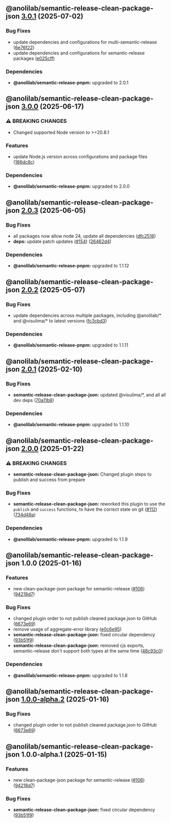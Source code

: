 ## @anolilab/semantic-release-clean-package-json [3.0.1](https://github.com/anolilab/semantic-release/compare/@anolilab/semantic-release-clean-package-json@3.0.0...@anolilab/semantic-release-clean-package-json@3.0.1) (2025-07-02)

### Bug Fixes

* update dependencies and configurations for multi-semantic-release ([6e76f22](https://github.com/anolilab/semantic-release/commit/6e76f226f886f22b37be75024ed4156269379281))
* update dependencies and configurations for semantic-release packages ([e025cff](https://github.com/anolilab/semantic-release/commit/e025cffb7d3bb9e2f3c00bd6a2847b0e93354f6d))


### Dependencies

* **@anolilab/semantic-release-pnpm:** upgraded to 2.0.1

## @anolilab/semantic-release-clean-package-json [3.0.0](https://github.com/anolilab/semantic-release/compare/@anolilab/semantic-release-clean-package-json@2.0.3...@anolilab/semantic-release-clean-package-json@3.0.0) (2025-06-17)

### ⚠ BREAKING CHANGES

* Changed supported Node version to >=20.8.1

### Features

* update Node.js version across configurations and package files ([186dc8c](https://github.com/anolilab/semantic-release/commit/186dc8c409881b8be619735cdc14a0c25f794ffc))


### Dependencies

* **@anolilab/semantic-release-pnpm:** upgraded to 2.0.0

## @anolilab/semantic-release-clean-package-json [2.0.3](https://github.com/anolilab/semantic-release/compare/@anolilab/semantic-release-clean-package-json@2.0.2...@anolilab/semantic-release-clean-package-json@2.0.3) (2025-06-05)

### Bug Fixes

* all packages now allow node 24, update all dependencies ([dfc2518](https://github.com/anolilab/semantic-release/commit/dfc2518344702271582f6d60c44778aefc66ce14))
* **deps:** update patch updates ([#154](https://github.com/anolilab/semantic-release/issues/154)) ([26462d4](https://github.com/anolilab/semantic-release/commit/26462d456c3e1d471c360e97c38b5f0668e984fe))


### Dependencies

* **@anolilab/semantic-release-pnpm:** upgraded to 1.1.12

## @anolilab/semantic-release-clean-package-json [2.0.2](https://github.com/anolilab/semantic-release/compare/@anolilab/semantic-release-clean-package-json@2.0.1...@anolilab/semantic-release-clean-package-json@2.0.2) (2025-05-07)

### Bug Fixes

* update dependencies across multiple packages, including @anolilab/* and @visulima/* to latest versions ([fc3cbd3](https://github.com/anolilab/semantic-release/commit/fc3cbd353f550d7f2de194c34416c3074ba60b11))


### Dependencies

* **@anolilab/semantic-release-pnpm:** upgraded to 1.1.11

## @anolilab/semantic-release-clean-package-json [2.0.1](https://github.com/anolilab/semantic-release/compare/@anolilab/semantic-release-clean-package-json@2.0.0...@anolilab/semantic-release-clean-package-json@2.0.1) (2025-02-10)

### Bug Fixes

* **semantic-release-clean-package-json:** updated @visulima/*, and all all dev deps ([70a11b8](https://github.com/anolilab/semantic-release/commit/70a11b88b419308ebfd8fc24b259b5d91c93b1aa))


### Dependencies

* **@anolilab/semantic-release-pnpm:** upgraded to 1.1.10

## @anolilab/semantic-release-clean-package-json [2.0.0](https://github.com/anolilab/semantic-release/compare/@anolilab/semantic-release-clean-package-json@1.0.0...@anolilab/semantic-release-clean-package-json@2.0.0) (2025-01-22)

### ⚠ BREAKING CHANGES

* **semantic-release-clean-package-json:** Changed plugin steps to publish and success from prepare

### Bug Fixes

* **semantic-release-clean-package-json:** reworked this plugin to use the `publish` and `success` functions, to have the correct state on git ([#112](https://github.com/anolilab/semantic-release/issues/112)) ([734d48a](https://github.com/anolilab/semantic-release/commit/734d48a6c5a386a7ceecef5e84d758eb63708fcc))


### Dependencies

* **@anolilab/semantic-release-pnpm:** upgraded to 1.1.9

## @anolilab/semantic-release-clean-package-json 1.0.0 (2025-01-16)

### Features

* new clean-package-json package for semantic-release ([#106](https://github.com/anolilab/semantic-release/issues/106)) ([94218d7](https://github.com/anolilab/semantic-release/commit/94218d72b21e698f46b96749d9216209782d381a))

### Bug Fixes

* changed plugin order to not publish cleaned package.json to GitHub ([6673e69](https://github.com/anolilab/semantic-release/commit/6673e69723fd340380250fa2d986e4c37091351f))
* remove usage of aggregate-error library ([e0c6e95](https://github.com/anolilab/semantic-release/commit/e0c6e95b07416d6694fa192ddca96e17a4c1c4b8))
* **semantic-release-clean-package-json:** fixed circular dependency ([93b51f9](https://github.com/anolilab/semantic-release/commit/93b51f9c03503e10f0c0a23dcd55273622b40aa0))
* **semantic-release-clean-package-json:** removed cjs exports, semantic-release don't support both types at the same time ([48c93c0](https://github.com/anolilab/semantic-release/commit/48c93c09cd5d6429b7658bc9a4fc573ea23462e2))


### Dependencies

* **@anolilab/semantic-release-pnpm:** upgraded to 1.1.8

## @anolilab/semantic-release-clean-package-json [1.0.0-alpha.2](https://github.com/anolilab/semantic-release/compare/@anolilab/semantic-release-clean-package-json@1.0.0-alpha.1...@anolilab/semantic-release-clean-package-json@1.0.0-alpha.2) (2025-01-16)

### Bug Fixes

* changed plugin order to not publish cleaned package.json to GitHub ([6673e69](https://github.com/anolilab/semantic-release/commit/6673e69723fd340380250fa2d986e4c37091351f))

## @anolilab/semantic-release-clean-package-json 1.0.0-alpha.1 (2025-01-15)

### Features

* new clean-package-json package for semantic-release ([#106](https://github.com/anolilab/semantic-release/issues/106)) ([94218d7](https://github.com/anolilab/semantic-release/commit/94218d72b21e698f46b96749d9216209782d381a))

### Bug Fixes

* **semantic-release-clean-package-json:** fixed circular dependency ([93b51f9](https://github.com/anolilab/semantic-release/commit/93b51f9c03503e10f0c0a23dcd55273622b40aa0))
